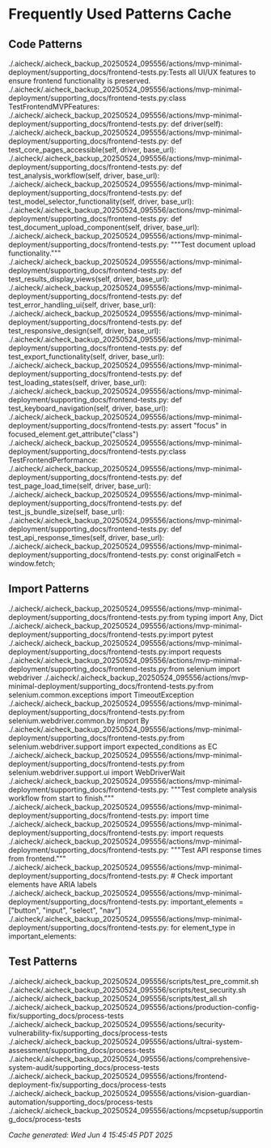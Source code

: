 # Frequently Used Patterns Cache

## Code Patterns
./.aicheck/.aicheck_backup_20250524_095556/actions/mvp-minimal-deployment/supporting_docs/frontend-tests.py:Tests all UI/UX features to ensure frontend functionality is preserved.
./.aicheck/.aicheck_backup_20250524_095556/actions/mvp-minimal-deployment/supporting_docs/frontend-tests.py:class TestFrontendMVPFeatures:
./.aicheck/.aicheck_backup_20250524_095556/actions/mvp-minimal-deployment/supporting_docs/frontend-tests.py:    def driver(self):
./.aicheck/.aicheck_backup_20250524_095556/actions/mvp-minimal-deployment/supporting_docs/frontend-tests.py:    def test_core_pages_accessible(self, driver, base_url):
./.aicheck/.aicheck_backup_20250524_095556/actions/mvp-minimal-deployment/supporting_docs/frontend-tests.py:    def test_analysis_workflow(self, driver, base_url):
./.aicheck/.aicheck_backup_20250524_095556/actions/mvp-minimal-deployment/supporting_docs/frontend-tests.py:    def test_model_selector_functionality(self, driver, base_url):
./.aicheck/.aicheck_backup_20250524_095556/actions/mvp-minimal-deployment/supporting_docs/frontend-tests.py:    def test_document_upload_component(self, driver, base_url):
./.aicheck/.aicheck_backup_20250524_095556/actions/mvp-minimal-deployment/supporting_docs/frontend-tests.py:        """Test document upload functionality."""
./.aicheck/.aicheck_backup_20250524_095556/actions/mvp-minimal-deployment/supporting_docs/frontend-tests.py:    def test_results_display_views(self, driver, base_url):
./.aicheck/.aicheck_backup_20250524_095556/actions/mvp-minimal-deployment/supporting_docs/frontend-tests.py:    def test_error_handling_ui(self, driver, base_url):
./.aicheck/.aicheck_backup_20250524_095556/actions/mvp-minimal-deployment/supporting_docs/frontend-tests.py:    def test_responsive_design(self, driver, base_url):
./.aicheck/.aicheck_backup_20250524_095556/actions/mvp-minimal-deployment/supporting_docs/frontend-tests.py:    def test_export_functionality(self, driver, base_url):
./.aicheck/.aicheck_backup_20250524_095556/actions/mvp-minimal-deployment/supporting_docs/frontend-tests.py:    def test_loading_states(self, driver, base_url):
./.aicheck/.aicheck_backup_20250524_095556/actions/mvp-minimal-deployment/supporting_docs/frontend-tests.py:    def test_keyboard_navigation(self, driver, base_url):
./.aicheck/.aicheck_backup_20250524_095556/actions/mvp-minimal-deployment/supporting_docs/frontend-tests.py:        assert "focus" in focused_element.get_attribute("class")
./.aicheck/.aicheck_backup_20250524_095556/actions/mvp-minimal-deployment/supporting_docs/frontend-tests.py:class TestFrontendPerformance:
./.aicheck/.aicheck_backup_20250524_095556/actions/mvp-minimal-deployment/supporting_docs/frontend-tests.py:    def test_page_load_time(self, driver, base_url):
./.aicheck/.aicheck_backup_20250524_095556/actions/mvp-minimal-deployment/supporting_docs/frontend-tests.py:    def test_js_bundle_size(self, base_url):
./.aicheck/.aicheck_backup_20250524_095556/actions/mvp-minimal-deployment/supporting_docs/frontend-tests.py:    def test_api_response_times(self, driver, base_url):
./.aicheck/.aicheck_backup_20250524_095556/actions/mvp-minimal-deployment/supporting_docs/frontend-tests.py:            const originalFetch = window.fetch;

## Import Patterns  
./.aicheck/.aicheck_backup_20250524_095556/actions/mvp-minimal-deployment/supporting_docs/frontend-tests.py:from typing import Any, Dict
./.aicheck/.aicheck_backup_20250524_095556/actions/mvp-minimal-deployment/supporting_docs/frontend-tests.py:import pytest
./.aicheck/.aicheck_backup_20250524_095556/actions/mvp-minimal-deployment/supporting_docs/frontend-tests.py:import requests
./.aicheck/.aicheck_backup_20250524_095556/actions/mvp-minimal-deployment/supporting_docs/frontend-tests.py:from selenium import webdriver
./.aicheck/.aicheck_backup_20250524_095556/actions/mvp-minimal-deployment/supporting_docs/frontend-tests.py:from selenium.common.exceptions import TimeoutException
./.aicheck/.aicheck_backup_20250524_095556/actions/mvp-minimal-deployment/supporting_docs/frontend-tests.py:from selenium.webdriver.common.by import By
./.aicheck/.aicheck_backup_20250524_095556/actions/mvp-minimal-deployment/supporting_docs/frontend-tests.py:from selenium.webdriver.support import expected_conditions as EC
./.aicheck/.aicheck_backup_20250524_095556/actions/mvp-minimal-deployment/supporting_docs/frontend-tests.py:from selenium.webdriver.support.ui import WebDriverWait
./.aicheck/.aicheck_backup_20250524_095556/actions/mvp-minimal-deployment/supporting_docs/frontend-tests.py:        """Test complete analysis workflow from start to finish."""
./.aicheck/.aicheck_backup_20250524_095556/actions/mvp-minimal-deployment/supporting_docs/frontend-tests.py:        import time
./.aicheck/.aicheck_backup_20250524_095556/actions/mvp-minimal-deployment/supporting_docs/frontend-tests.py:        import requests
./.aicheck/.aicheck_backup_20250524_095556/actions/mvp-minimal-deployment/supporting_docs/frontend-tests.py:        """Test API response times from frontend."""
./.aicheck/.aicheck_backup_20250524_095556/actions/mvp-minimal-deployment/supporting_docs/frontend-tests.py:        # Check important elements have ARIA labels
./.aicheck/.aicheck_backup_20250524_095556/actions/mvp-minimal-deployment/supporting_docs/frontend-tests.py:        important_elements = ["button", "input", "select", "nav"]
./.aicheck/.aicheck_backup_20250524_095556/actions/mvp-minimal-deployment/supporting_docs/frontend-tests.py:        for element_type in important_elements:

## Test Patterns
./.aicheck/.aicheck_backup_20250524_095556/scripts/test_pre_commit.sh
./.aicheck/.aicheck_backup_20250524_095556/scripts/test_security.sh
./.aicheck/.aicheck_backup_20250524_095556/scripts/test_all.sh
./.aicheck/.aicheck_backup_20250524_095556/actions/production-config-fix/supporting_docs/process-tests
./.aicheck/.aicheck_backup_20250524_095556/actions/security-vulnerability-fix/supporting_docs/process-tests
./.aicheck/.aicheck_backup_20250524_095556/actions/ultrai-system-assessment/supporting_docs/process-tests
./.aicheck/.aicheck_backup_20250524_095556/actions/comprehensive-system-audit/supporting_docs/process-tests
./.aicheck/.aicheck_backup_20250524_095556/actions/frontend-deployment-fix/supporting_docs/process-tests
./.aicheck/.aicheck_backup_20250524_095556/actions/vision-guardian-automation/supporting_docs/process-tests
./.aicheck/.aicheck_backup_20250524_095556/actions/mcpsetup/supporting_docs/process-tests

*Cache generated: Wed Jun  4 15:45:45 PDT 2025*
